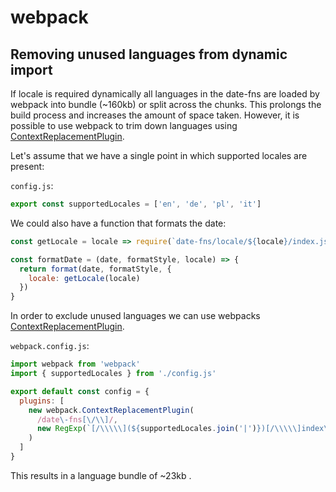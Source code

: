 # webpack

## Removing unused languages from dynamic import

If locale is required dynamically all languages in the date-fns are loaded by webpack into bundle (~160kb) or split across the chunks. This prolongs the build process and increases the amount of space taken. However, it is possible to use webpack to trim down languages using [ContextReplacementPlugin].

Let's assume that we have a single point in which supported locales are present:

`config.js`:

```js
export const supportedLocales = ['en', 'de', 'pl', 'it']
```

We could also have a function that formats the date:

```js
const getLocale = locale => require(`date-fns/locale/${locale}/index.js`)

const formatDate = (date, formatStyle, locale) => {
  return format(date, formatStyle, {
    locale: getLocale(locale)
  })
}
```

In order to exclude unused languages we can use webpacks [ContextReplacementPlugin].

`webpack.config.js`:

```js
import webpack from 'webpack'
import { supportedLocales } from './config.js'

export default const config = {
  plugins: [
    new webpack.ContextReplacementPlugin(
      /date\-fns[\/\\]/,
      new RegExp(`[/\\\\\](${supportedLocales.join('|')})[/\\\\\]index\.js$`)
    )
  ]
}
```

This results in a language bundle of ~23kb .

[ContextReplacementPlugin]: https://webpack.js.org/plugins/context-replacement-plugin/